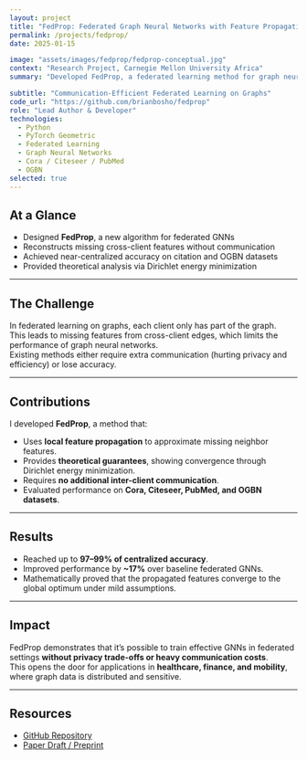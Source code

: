 ```yaml
---
layout: project
title: "FedProp: Federated Graph Neural Networks with Feature Propagation"
permalink: /projects/fedprop/
date: 2025-01-15

image: "assets/images/fedprop/fedprop-conceptual.jpg"
context: "Research Project, Carnegie Mellon University Africa"
summary: "Developed FedProp, a federated learning method for graph neural networks that reconstructs missing neighbor features through local feature propagation."

subtitle: "Communication-Efficient Federated Learning on Graphs"
code_url: "https://github.com/brianbosho/fedprop"
role: "Lead Author & Developer"
technologies:
  - Python
  - PyTorch Geometric
  - Federated Learning
  - Graph Neural Networks
  - Cora / Citeseer / PubMed
  - OGBN
selected: true
---
```


## At a Glance
- Designed **FedProp**, a new algorithm for federated GNNs  
- Reconstructs missing cross-client features without communication  
- Achieved near-centralized accuracy on citation and OGBN datasets  
- Provided theoretical analysis via Dirichlet energy minimization  

---

## The Challenge
In federated learning on graphs, each client only has part of the graph.  
This leads to missing features from cross-client edges, which limits the performance of graph neural networks.  
Existing methods either require extra communication (hurting privacy and efficiency) or lose accuracy.  

---

## Contributions
I developed **FedProp**, a method that:  

- Uses **local feature propagation** to approximate missing neighbor features.  
- Provides **theoretical guarantees**, showing convergence through Dirichlet energy minimization.  
- Requires **no additional inter-client communication**.  
- Evaluated performance on **Cora, Citeseer, PubMed, and OGBN datasets**.  

---

## Results
- Reached up to **97–99% of centralized accuracy**.  
- Improved performance by **~17%** over baseline federated GNNs.  
- Mathematically proved that the propagated features converge to the global optimum under mild assumptions.  

---

## Impact
FedProp demonstrates that it’s possible to train effective GNNs in federated settings **without privacy trade-offs or heavy communication costs**.  
This opens the door for applications in **healthcare, finance, and mobility**, where graph data is distributed and sensitive.  

---

## Resources
- [GitHub Repository](https://github.com/brianbosho/fedprop)  
- [Paper Draft / Preprint](link-if-available)  
